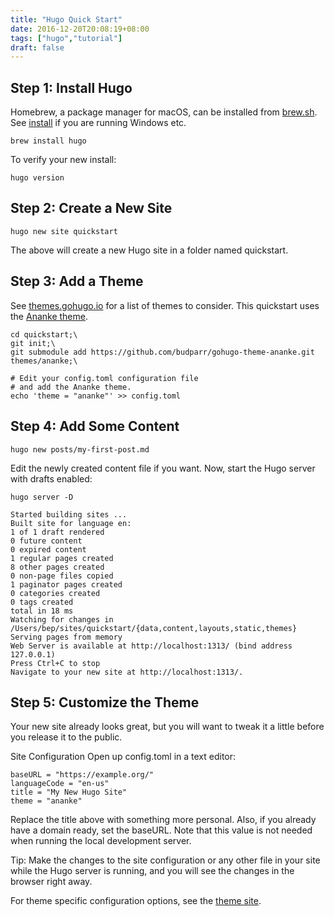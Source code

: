```yaml
---
title: "Hugo Quick Start"
date: 2016-12-20T20:08:19+08:00
tags: ["hugo","tutorial"]
draft: false
---
```


## Step 1: Install Hugo

Homebrew, a package manager for macOS, can be installed from [brew.sh](https://brew.sh/). See [install](https://gohugo.io/getting-started/installing) if you are running Windows etc.  

```
brew install hugo
```
To verify your new install:
```
hugo version
```


## Step 2: Create a New Site 
```
hugo new site quickstart
```
The above will create a new Hugo site in a folder named quickstart.


## Step 3: Add a Theme 
See [themes.gohugo.io](https://themes.gohugo.io/) for a list of themes to consider. This quickstart uses the [Ananke theme](https://themes.gohugo.io/gohugo-theme-ananke/).

```
cd quickstart;\
git init;\
git submodule add https://github.com/budparr/gohugo-theme-ananke.git themes/ananke;\

# Edit your config.toml configuration file
# and add the Ananke theme.
echo 'theme = "ananke"' >> config.toml
```

##  Step 4: Add Some Content

```
hugo new posts/my-first-post.md
```
Edit the newly created content file if you want. Now, start the Hugo server with drafts enabled:
```
hugo server -D

Started building sites ...
Built site for language en:
1 of 1 draft rendered
0 future content
0 expired content
1 regular pages created
8 other pages created
0 non-page files copied
1 paginator pages created
0 categories created
0 tags created
total in 18 ms
Watching for changes in /Users/bep/sites/quickstart/{data,content,layouts,static,themes}
Serving pages from memory
Web Server is available at http://localhost:1313/ (bind address 127.0.0.1)
Press Ctrl+C to stop
Navigate to your new site at http://localhost:1313/.
```


## Step 5: Customize the Theme 
Your new site already looks great, but you will want to tweak it a little before you release it to the public.

Site Configuration
Open up config.toml in a text editor:
```
baseURL = "https://example.org/"
languageCode = "en-us"
title = "My New Hugo Site"
theme = "ananke"
```
Replace the title above with something more personal. Also, if you already have a domain ready, set the baseURL. Note that this value is not needed when running the local development server.

Tip: Make the changes to the site configuration or any other file in your site while the Hugo server is running, and you will see the changes in the browser right away.

For theme specific configuration options, see the [theme site](https://github.com/budparr/gohugo-theme-ananke).

